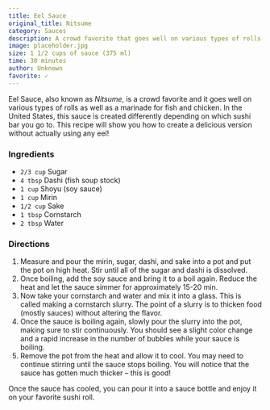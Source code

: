 ```yaml
---
title: Eel Sauce
original_title: Nitsume
category: Sauces
description: A crowd favorite that goes well on various types of rolls as well as a marinade for fish and chicken. This delicious version doesn't actually use any eel!
image: placeholder.jpg
size: 1 1/2 cups of sauce (375 ml)
time: 30 minutes
author: Unknown
favorite: ✓
---
```


Eel Sauce, also known as _Nitsume_, is a crowd favorite and it goes well on various types of rolls as well as a marinade for fish and chicken. In the United States, this sauce is created differently depending on which sushi bar you go to. This recipe will show you how to create a delicious version without actually using any eel!

### Ingredients

* `2/3 cup` Sugar
* `4 tbsp` Dashi (fish soup stock)
* `1 cup` Shoyu (soy sauce)
* `1 cup` Mirin
* `1/2 cup` Sake
* `1 tbsp` Cornstarch
* `2 tbsp` Water

### Directions

1. Measure and pour the mirin, sugar, dashi, and sake into a pot and put the pot on high heat. Stir until all of the sugar and dashi is dissolved.
2. Once boiling, add the soy sauce and bring it to a boil again. Reduce the heat and let the sauce simmer for approximately 15-20 min.
3. Now take your cornstarch and water and mix it into a glass. This is called making a cornstarch slurry. The point of a slurry is to thicken food (mostly sauces) without altering the flavor.
4. Once the sauce is boiling again, slowly pour the slurry into the pot, making sure to stir continuously. You should see a slight color change and a rapid increase in the number of bubbles while your sauce is boiling.
5. Remove the pot from the heat and allow it to cool. You may need to continue stirring until the sauce stops boiling. You will notice that the sauce has gotten much thicker – this is good!

Once the sauce has cooled, you can pour it into a sauce bottle and enjoy it on your favorite sushi roll.